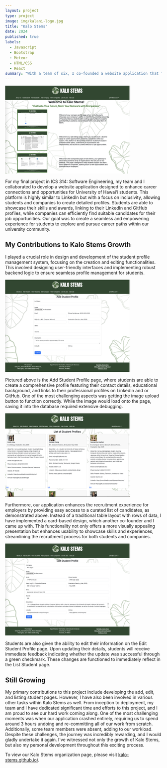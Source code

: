 ```yaml
---
layout: project
type: project
image: img/kalani-logo.jpg
title: "Kalo Stems"
date: 2024
published: true
labels:
  - Javascript
  - Bootstrap
  - Meteor
  - HTML/CSS
  - React
summary: "With a team of six, I co-founded a website application that facilitates connections between students and companies, allowing career exploration while refining search based on interests and skills."
---
```


<div class="text-center p-4">
  <img width="400px" src="../img/kalostems/LandingPage.png" >
</div>

For my final project in ICS 314: Software Engineering, my team and I collaborated to develop a website application designed to enhance career connections and opportunities for University of Hawaiʻi students. This platform is highly similar to LinkedIn but with a focus on inclusivity, allowing students and companies to create detailed profiles. Students are able to showcase their skills and awards, linking to their LinkedIn and GitHub profiles, while companies can efficiently find suitable candidates for their job opportunities. Our goal was to create a seamless and empowering experience for students to explore and pursue career paths within our university community.

## My Contributions to Kalo Stems Growth

I played a crucial role in design and development of the student profile management system, focusing on the creation and editing functionalities. This involved designing user-friendly interfaces and implementing robust backend logic to ensure seamless profile management for students.

<div class="text-center p-4">
  <img width="400px" src="../img/kalostems/AddStudentProfilePage.png" >
</div>

Pictured above is the Add Student Profile page, where students are able to create a comprehensive profile featuring their contact details, educational background, and links to their professional profiles on LinkedIn and or GitHub. One of the most challenging aspects was getting the image upload button to function correctly. While the image would load onto the page, saving it into the database required extensive debugging.

<div class="text-center p-4">
  <img width="400px" src="../img/kalostems/ListStudentPage.png" >
</div>

Furthermore, our application enhances the recruitment experience for employers by providing easy access to a curated list of candidates, as demonstrated above. Instead of a traditional table layout with rows of data, I have implemented a card-based design, which another co-founder and I came up with. This functionality not only offers a more visually appealing presentation but enhances usability to showcase skills and experiences, streamlining the recruitment process for both students and companies. 

<div class="text-center p-4">
  <img width="400px" src="../img/kalostems/EditStudentProfilePage.png" >
</div>

Students are also given the ability to edit their information on the Edit Student Profile page. Upon updating their details, students will receive immediate feedback indicating whether the update was successful through a green checkmark. These changes are functioned to immediately reflect in the List Student page.

## Still Growing

My primary contributions to this project include developing the add, edit, and listing student pages. However, I have also been involved in various other tasks within Kalo Stems as well. From inception to deployment, my team and I have dedicated significant time and efforts to this project, and I am proud to see our hard work coming along. One of the most challenging moments was when our application crashed entirely, requiring us to spend around 3 hours undoing and re-committing all of our work from scratch. Additionally, some team members were absent, adding to our workload. Despite these challenges, the journey was incredibly rewarding, and I would gladly undertake it again. I've witnessed not only the growth of Kalo Stems, but also my personal development throughout this exciting process.

To view our Kalo Stems organization page, please visit [kalo-stems.github.io/](https://kalo-stems.github.io/).
